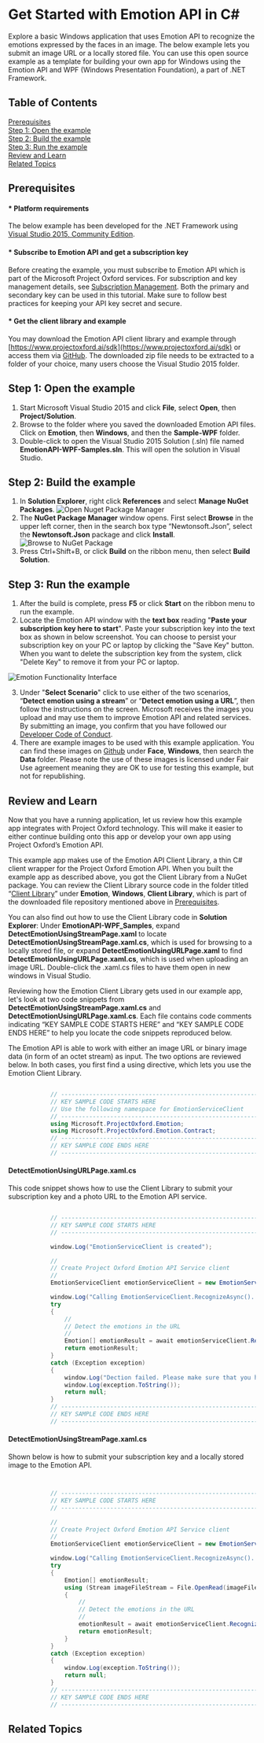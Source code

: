 <!--
NavPath: Emotion API
LinkLabel: Get Started with Emotion API in C#
-->

# Get Started with Emotion API in C&#35;
 
 
Explore a basic Windows application that uses Emotion API to recognize the emotions expressed by the faces in an image. The below example lets you submit an image URL or a locally stored file. You can use this open source example as a template for building your own app for Windows using the Emotion API and WPF (Windows Presentation Foundation), a part of .NET Framework.
## Table of Contents
[Prerequisites](#Prerequisites)  
[Step 1: Open the example](#Step1)  
[Step 2: Build the example](#Step2)  
[Step 3: Run the example](#Step3)  
[Review and Learn](#Review)  
[Related Topics](#Related)
## <a name="Requisites">Prerequisites </a>
#### * Platform requirements

The below example has been developed for the .NET Framework using [Visual Studio 2015, Community Edition](https://www.visualstudio.com/products/visual-studio-community-vs).  
#### * Subscribe to Emotion API and get a subscription key 
Before creating the example, you must subscribe to Emotion API which is part of the Microsoft Project Oxford services. For subscription and key management details, see [Subscription Management](https://www.projectoxford.ai/doc/general/subscription-key-mgmt). Both the primary and secondary key can be used in this tutorial. Make sure to follow best practices for keeping your API key secret and secure. 
#### * Get the client library and example
You may download the Emotion API client library and example through [https://www.projectoxford.ai/sdk](https://www.projectoxford.ai/sdk) or access them via [GitHub](https://github.com/Microsoft/ProjectOxford-ClientSDK/tree/master/Emotion/Windows). The downloaded zip file needs to be extracted to a folder of your choice, many users choose the Visual Studio 2015 folder.

## <a name="Step1">Step 1: Open the example</a>
1.	Start Microsoft Visual Studio 2015 and click **File**, select **Open**, then **Project/Solution**.
2.	Browse to the folder where you saved the downloaded Emotion API files. Click on **Emotion**, then **Windows**, and then the **Sample-WPF** folder.
3.	Double-click to open the Visual Studio 2015 Solution (.sln) file named **EmotionAPI-WPF-Samples.sln**. This will open the solution in Visual Studio.

## <a name="Step2">Step 2: Build the example</a>
1.	In **Solution Explorer**, right click **References** and select **Manage NuGet Packages**.
![Open Nuget Package Manager](./Images/EmotionNuget.png)
2.	The **NuGet Package Manager** window opens. First select **Browse** in the upper left corner, then in the search box type “Newtonsoft.Json”, select the **Newtonsoft.Json** package and click **Install**.  
![Browse to NuGet Package](./Images/EmotionNugetBrowse.png)  
3.	Press Ctrl+Shift+B, or click **Build** on the ribbon menu, then select **Build Solution**.

## <a name="Step3">Step 3: Run the example</a>
1.	After the build is complete, press **F5** or click **Start** on the ribbon menu to run the example.
2.	Locate the Emotion API window with the **text box** reading "**Paste your subscription key here to start**". Paste your subscription key into the text box as shown in below screenshot. You can choose to persist your subscription key on your PC or laptop by clicking the "Save Key" button. When you want to delete the subscription key from the system, click "Delete Key" to remove it from your PC or laptop.

![Emotion Functionality Interface](./Images/EmotionKey.png)

3.	Under "**Select Scenario**" click to use either of the two scenarios, “**Detect emotion using a stream**” or “**Detect emotion using a URL**”, then follow the instructions on the screen. Microsoft receives the images you upload and may use them to improve Emotion API and related services. By submitting an image, you confirm that you have followed our [Developer Code of Conduct](http://research.microsoft.com/en-us/UM/legal/ProjectOxford_CodeOfConduct.htm).
4.	There are example images to be used with this example application. You can find these images on [Github](https://github.com/Microsoft/ProjectOxford-ClientSDK/tree/master/Face/Windows/Data) under **Face**, **Windows**, then search the **Data** folder. Please note the use of these images is licensed under Fair Use agreement meaning they are OK to use for testing this example, but not for republishing.
## <a name="Review">Review and Learn</a>
Now that you have a running application, let us review how this example app integrates with Project Oxford technology. This will make it easier to either continue building onto this app or develop your own app using Project Oxford’s Emotion API. 

This example app makes use of the Emotion API Client Library, a thin C# client wrapper for the Project Oxford Emotion API. When you built the example app as described above, you got the Client Library from a NuGet package. You can review the Client Library source code in the folder titled “[Client Library](https://github.com/Microsoft/ProjectOxford-ClientSDK/tree/master/Emotion/Windows/ClientLibrary)” under **Emotion**, **Windows**, **Client Library**, which is part of the downloaded file repository mentioned above in [Prerequisites](#Prerequisites).
 
You can also find out how to use the Client Library code in **Solution Explorer**: Under **EmotionAPI-WPF_Samples**, expand **DetectEmotionUsingStreamPage.xaml** to locate **DetectEmotionUsingStreamPage.xaml.cs**, which is used for browsing to a locally stored file, or expand **DetectEmotionUsingURLPage.xaml** to find **DetectEmotionUsingURLPage.xaml.cs**, which is used when uploading an image URL. Double-click the .xaml.cs files to have them open in new windows in Visual Studio. 

Reviewing how the Emotion Client Library gets used in our example app, let's look at two code snippets from **DetectEmotionUsingStreamPage.xaml.cs** and **DetectEmotionUsingURLPage.xaml.cs**. Each file contains code comments indicating “KEY SAMPLE CODE STARTS HERE” and “KEY SAMPLE CODE ENDS HERE” to help you locate the code snippets reproduced below.

The Emotion API is able to work with either an image URL or binary image data (in form of an octet stream) as input. The two options are reviewed below. In both cases, you first find a using directive, which lets you use the Emotion Client Library. 


```csharp  

            // ----------------------------------------------------------------------- 
            // KEY SAMPLE CODE STARTS HERE 
            // Use the following namespace for EmotionServiceClient 
            // ----------------------------------------------------------------------- 
            using Microsoft.ProjectOxford.Emotion; 
            using Microsoft.ProjectOxford.Emotion.Contract; 
            // ----------------------------------------------------------------------- 
            // KEY SAMPLE CODE ENDS HERE 
            // ----------------------------------------------------------------------- 
```
#### DetectEmotionUsingURLPage.xaml.cs 

This code snippet shows how to use the Client Library to submit your subscription key and a photo URL to the Emotion API service. 

```csharp

            // -----------------------------------------------------------------------
            // KEY SAMPLE CODE STARTS HERE
            // -----------------------------------------------------------------------

            window.Log("EmotionServiceClient is created");

            //
            // Create Project Oxford Emotion API Service client
            //
            EmotionServiceClient emotionServiceClient = new EmotionServiceClient(subscriptionKey);

            window.Log("Calling EmotionServiceClient.RecognizeAsync()...");
            try
            {
                //
                // Detect the emotions in the URL
                //
                Emotion[] emotionResult = await emotionServiceClient.RecognizeAsync(url);
                return emotionResult;
            }
            catch (Exception exception)
            {
                window.Log("Dection failed. Please make sure that you have the right subscription key and proper URL to detect.");
                window.Log(exception.ToString());
                return null;
            }
            // -----------------------------------------------------------------------
            // KEY SAMPLE CODE ENDS HERE
            // -----------------------------------------------------------------------
```
#### DetectEmotionUsingStreamPage.xaml.cs 

Shown below is how to submit your subscription key and a locally stored image to the Emotion API. 


```csharp


            // -----------------------------------------------------------------------
            // KEY SAMPLE CODE STARTS HERE
            // -----------------------------------------------------------------------

            //
            // Create Project Oxford Emotion API Service client
            //
            EmotionServiceClient emotionServiceClient = new EmotionServiceClient(subscriptionKey);

            window.Log("Calling EmotionServiceClient.RecognizeAsync()...");
            try
            {
                Emotion[] emotionResult;
                using (Stream imageFileStream = File.OpenRead(imageFilePath))
                {
                    //
                    // Detect the emotions in the URL
                    //
                    emotionResult = await emotionServiceClient.RecognizeAsync(imageFileStream);
                    return emotionResult;
                }
            }
            catch (Exception exception)
            {
                window.Log(exception.ToString());
                return null;
            }
            // -----------------------------------------------------------------------
            // KEY SAMPLE CODE ENDS HERE
            // -----------------------------------------------------------------------
```
## <a name="Related">Related Topics</a>
<!--[Emotion API Overview](Emotion%20API%20Overview.xml)-->






